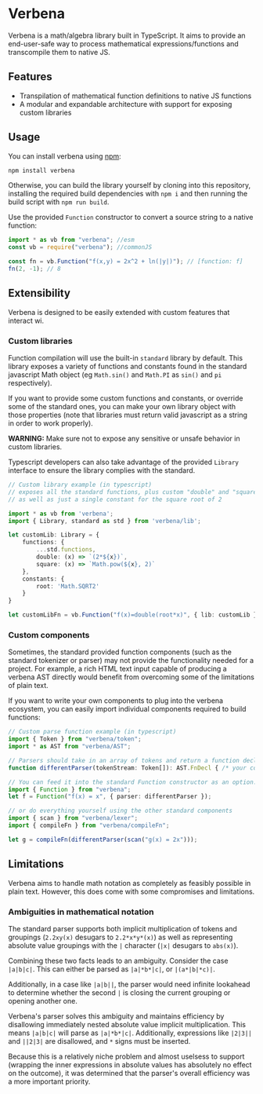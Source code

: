 # Verbena

Verbena is a math/algebra library built in TypeScript. It aims to provide an end-user-safe way to process mathematical expressions/functions and transcompile them to native JS.

## Features

- Transpilation of mathematical function definitions to native JS functions
- A modular and expandable architecture with support for exposing custom libraries

## Usage

You can install verbena using [npm](https://www.npmjs.org/package/verbena):

```sh
npm install verbena
```

Otherwise, you can build the library yourself by cloning into this repository, installing the required build dependencies with `npm i` and then running the build script with `npm run build`.

Use the provided `Function` constructor to convert a source string to a native function:

```js
import * as vb from "verbena"; //esm
const vb = require("verbena"); //commonJS

const fn = vb.Function("f(x,y) = 2x^2 + ln(|y|)"); // [function: f]
fn(2, -1); // 8
```

## Extensibility

Verbena is designed to be easily extended with custom features that interact wi.

### Custom libraries

Function compilation will use the built-in `standard` library by default. This library exposes a variety of functions and constants found in the standard javascript Math object (eg `Math.sin()` and `Math.PI` as `sin()` and `pi` respectively).

If you want to provide some custom functions and constants, or override some of the standard ones, you can make your own library object with those properties (note that libraries must return valid javascript as a string in order to work properly).

**WARNING:** Make sure not to expose any sensitive or unsafe behavior in custom libraries.

Typescript developers can also take advantage of the provided `Library` interface to ensure the library complies with the standard.

```ts
// Custom library example (in typescript)
// exposes all the standard functions, plus custom "double" and "square" functions
// as well as just a single constant for the square root of 2

import * as vb from 'verbena';
import { Library, standard as std } from 'verbena/lib';

let customLib: Library = {
    functions: {
        ...std.functions,
        double: (x) => `(2*${x})`,
        square: (x) => `Math.pow(${x}, 2)`
    },
    constants: {
        root: 'Math.SQRT2'
    }
}

let customLibFn = vb.Function("f(x)=double(root*x)", { lib: customLib });
```

### Custom components

Sometimes, the standard provided function components (such as the standard tokenizer or parser) may not provide the functionality needed for a project. For example, a rich HTML text input capable of producing a verbena AST directly would benefit from overcoming some of the limitations of plain text.

If you want to write your own components to plug into the verbena ecosystem, you can easily import individual components required to build functions:

```ts
// Custom parse function example (in typescript)
import { Token } from "verbena/token";
import * as AST from "verbena/AST";

// Parsers should take in an array of tokens and return a function declaration
function differentParser(tokenStream: Token[]): AST.FnDecl { /* your code here */ };

// You can feed it into the standard Function constructor as an option...
import { Function } from "verbena";
let f = Function("f(x) = x", { parser: differentParser });

// or do everything yourself using the other standard components
import { scan } from "verbena/lexer";
import { compileFn } from "verbena/compileFn";

let g = compileFn(differentParser(scan("g(x) = 2x")));
```

## Limitations

Verbena aims to handle math notation as completely as feasibly possible in plain text. However, this does come with some compromises and limitations.

### Ambiguities in mathematical notation

The standard parser supports both implicit multiplication of tokens and groupings (`2.2xy(x)` desugars to `2.2*x*y*(x)`) as well as representing absolute value groupings with the `|` character (`|x|` desugars to `abs(x)`). 

Combining these two facts leads to an ambiguity. Consider the case `|a|b|c|`. This can either be parsed as `|a|*b*|c|`, or `|(a*|b|*c)|`.

Additionally, in a case like `|a|b||`, the parser would need infinite lookahead to determine whether the second `|` is closing the current grouping or opening another one. 

Verbena's parser solves this ambiguity and maintains efficiency by disallowing immediately nested absolute value implicit multiplication. This means `|a|b|c|` will parse as `|a|*b*|c|`. Additionally, expressions like `|2|3||` and `||2|3|` are disallowed, and `*` signs must be inserted. 

Because this is a relatively niche problem and almost uselsess to support (wrapping the inner expressions in absolute values has absolutely no effect on the outcome), it was determined that the parser's overall efficiency was a more important priority.